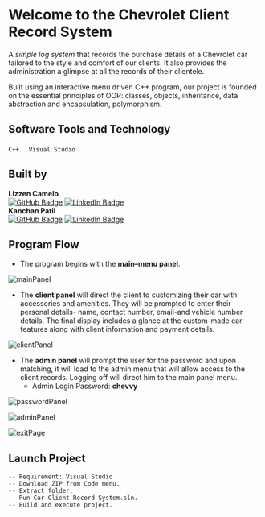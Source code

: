 # Welcome to the Chevrolet Client Record System

A *simple log system* that records the purchase details of a Chevrolet car tailored to the style and comfort of our clients. It also provides the administration a glimpse at all the records of their clientele.


Built using an interactive menu driven C++ program, our project is founded on the essential principles of OOP: classes, objects, inheritance, data abstraction and encapsulation, polymorphism.

## Software Tools and Technology
```C++ ``` 
&nbsp;
```Visual Studio```

## Built by 

**Lizzen Camelo**   
[![GitHub Badge](https://img.shields.io/badge/GitHub-100000?style=for-the-badge&logo=github&logoColor=white)](https://github.com/lizzencamelo)
[![LinkedIn Badge](https://img.shields.io/badge/LinkedIn-0077B5?style=for-the-badge&logo=linkedin&logoColor=white)](https://www.linkedin.com/in/lizzen-camelo/)  
**Kanchan Patil**  
[![GitHub Badge](https://img.shields.io/badge/GitHub-100000?style=for-the-badge&logo=github&logoColor=white)](https://github.com/knchn08)
[![LinkedIn Badge](https://img.shields.io/badge/LinkedIn-0077B5?style=for-the-badge&logo=linkedin&logoColor=white)](https://www.linkedin.com/in/kanchan-patil-a37087200/)  

## Program Flow

- The program begins with the **main–menu panel**.

![mainPanel](https://user-images.githubusercontent.com/90834791/193409912-4c53ecc6-7dda-4f20-a24a-066bc478cdf7.png)



- The **client panel** will direct the client to customizing their car with accessories and amenities. They will be prompted to enter their personal details- name, contact number, email-and vehicle number details. The final display includes a glance at the custom-made car features along with client information and payment details.

![clientPanel](https://user-images.githubusercontent.com/90834791/193409924-8f9be7dd-7907-473a-9cf5-0d65583ac922.png)



- The **admin panel** will prompt the user for the password and upon matching, it will load to the admin menu that will allow access to the client records. Logging off will direct him to the main panel menu.
    - Admin Login Password: **chevvy**

![passwordPanel](https://user-images.githubusercontent.com/90834791/193409938-d4bd1512-1a79-421b-bd72-4e6721cde1aa.png)

![adminPanel](https://user-images.githubusercontent.com/90834791/193409946-57b7e392-b359-4299-a572-94e5254bb151.png)

![exitPage](https://user-images.githubusercontent.com/90834791/193409950-851a01be-12fe-4cb8-bac3-7f00d9a59f3a.png)

## Launch Project

    -- Requirement: Visual Studio
    -- Download ZIP from Code menu.
    -- Extract folder.
    -- Run Car Client Record System.sln.
    -- Build and execute project.
